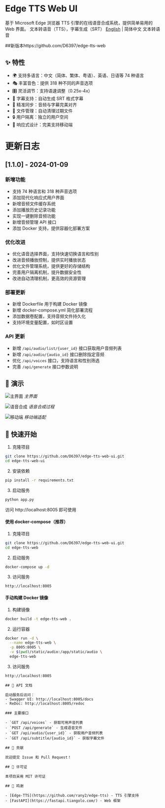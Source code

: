 # Edge TTS Web UI

基于 Microsoft Edge 浏览器 TTS 引擎的在线语音合成系统，提供简单易用的 Web 界面。
文本转语音（TTS），字幕生成（SRT）
[English](README_EN.md) | 简体中文
文本转语音


##新版本https://github.com/D6397/edge-tts-web
## ✨ 特性

- 🌍 支持多语言：中文（简体、繁体、粤语）、英语、日语等 74 种语言
- 🎭 丰富音色：提供 318 种不同的声音选项 
- 🎛️ 灵活调节：支持语速调整（0.25x-4x）
- 📝 字幕支持：自动生成 SRT 格式字幕
- 🎯 精准同步：音频与字幕完美对齐
- 💾 文件管理：自动清理过期文件
- 🔒 用户隔离：独立的用户空间
- 📱 响应式设计：完美支持移动端


# 更新日志

## [1.1.0] - 2024-01-09

### 新增功能
- 支持 74 种语言和 318 种声音选项
- 添加现代化响应式用户界面
- 新增音频文件缓存系统
- 添加播放历史记录功能
- 实现一键删除音频功能
- 新增音频管理 API 接口
- 添加 Docker 支持，提供容器化部署方案

### 优化改进
- 优化语音选择界面，支持快速切换语言和性别
- 改进音频播放控制，提供实时播放状态
- 优化文件管理系统，提供更好的存储结构
- 完善用户隔离机制，提升数据安全性
- 改进自动清理机制，更高效的资源管理

### 部署更新
- 新增 Dockerfile 用于构建 Docker 镜像
- 新增 docker-compose.yml 简化部署流程
- 添加数据卷配置，支持音频文件持久化
- 支持环境变量配置，如时区设置

### API 更新
- 新增 `/api/audio/list/{user_id}` 接口获取用户音频列表
- 新增 `/api/audio/{audio_id}` 接口删除指定音频
- 优化 `/api/voices` 接口，支持语言和性别筛选
- 完善 `/api/generate` 接口参数说明

## 📸 演示

![主界面](screenshots/main.png)
*主界面*

![语音合成](screenshots/synthesis.png)
*语音合成过程*

![移动端](screenshots/mobile.png)
*移动端适配*

## 🚀 快速开始

1. 克隆项目
```bash
git clone https://github.com/D6397/edge-tts-web-ui.git
cd edge-tts-web-ui
```

2. 安装依赖
```bash
pip install -r requirements.txt
```

3. 启动服务
```bash
python app.py
```

访问 http://localhost:8005 即可使用

#### 使用 docker-compose（推荐）
1. 克隆项目
```bash
git clone https://github.com/D6397/edge-tts-web-ui.git
cd edge-tts-web
```

2. 启动服务
```bash
docker-compose up -d
```

3. 访问服务
```
http://localhost:8005
```

#### 手动构建 Docker 镜像
1. 构建镜像
```bash
docker build -t edge-tts-web .
```

2. 运行容器
```bash
docker run -d \
  --name edge-tts-web \
  -p 8005:8005 \
  -v $(pwd)/static/audio:/app/static/audio \
  edge-tts-web
```

3. 访问服务
```
http://localhost:8005

## 📝 API 文档

启动服务后访问：
- Swagger UI: http://localhost:8005/docs
- ReDoc: http://localhost:8005/redoc

### 主要接口

- `GET /api/voices` - 获取可用声音列表
- `POST /api/generate` - 生成语音文件
- `GET /api/audio/{user_id}` - 获取用户音频列表
- `GET /api/subtitle/{audio_id}` - 获取字幕文件

## 🤝 贡献

欢迎提交 Issue 和 Pull Request！

## 📄 许可证

本项目采用 MIT 许可证

## 🙏 鸣谢

- [Edge-TTS](https://github.com/rany2/edge-tts) - TTS 引擎支持
- [FastAPI](https://fastapi.tiangolo.com/) - Web 框架

